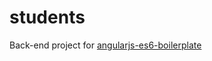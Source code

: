 # students

Back-end project for [angularjs-es6-boilerplate](https://github.com/Ernyoke/angularjs-es6-boilerplate.git)
